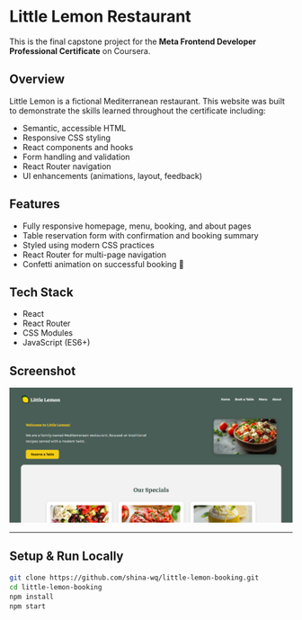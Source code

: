 # Little Lemon Restaurant

This is the final capstone project for the **Meta Frontend Developer Professional Certificate** on Coursera.

## Overview

Little Lemon is a fictional Mediterranean restaurant. This website was built to demonstrate the skills learned throughout the certificate including:

- Semantic, accessible HTML
- Responsive CSS styling
- React components and hooks
- Form handling and validation
- React Router navigation
- UI enhancements (animations, layout, feedback)

## Features

- Fully responsive homepage, menu, booking, and about pages
- Table reservation form with confirmation and booking summary
- Styled using modern CSS practices
- React Router for multi-page navigation
- Confetti animation on successful booking 🎉

## Tech Stack

- React
- React Router
- CSS Modules
- JavaScript (ES6+)

## Screenshot

![Little Lemon Screenshot](./screenshot.png)

---

## Setup & Run Locally

```bash
git clone https://github.com/shina-wq/little-lemon-booking.git
cd little-lemon-booking
npm install
npm start
```

